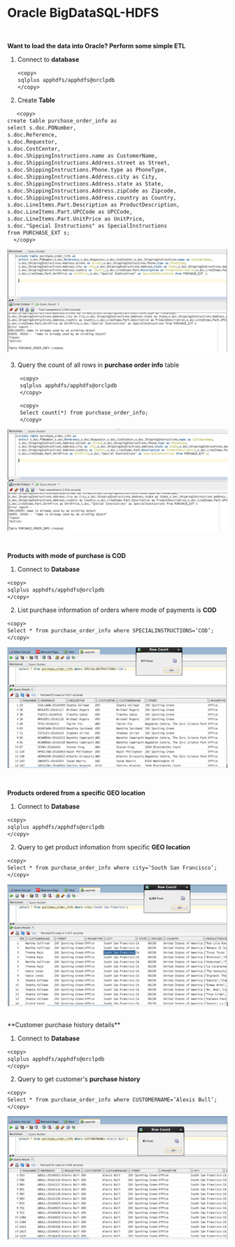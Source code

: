 
# Oracle BigDataSQL-HDFS
<br>

**Want to load the data into Oracle?  Perform some simple ETL**


1. Connect to **database**
   ````
   <copy>
   sqlplus apphdfs/apphdfs@orclpdb
   </copy>
   ````

2. Create **Table**
````
   <copy>
create table purchase_order_info as
select s.doc.PONumber,
s.doc.Reference,
s.doc.Requestor,
s.doc.CostCenter,
s.doc.ShippingInstructions.name as CustomerName,
s.doc.ShippingInstructions.Address.street as Street,
s.doc.ShippingInstructions.Phone.type as PhoneType,
s.doc.ShippingInstructions.Address.city as City,
s.doc.ShippingInstructions.Address.state as State,
s.doc.ShippingInstructions.Address.zipCode as Zipcode,
s.doc.ShippingInstructions.Address.country as Country,
s.doc.LineItems.Part.Description as ProductDescription,
s.doc.LineItems.Part.UPCCode as UPCCode,
s.doc.LineItems.Part.UnitPrice as UnitPrice,
s.doc."Special Instructions" as SpecialInstructions 
from PURCHASE_EXT s;
  </copy>
````

![](./Images/IMG10.PNG)

3. Query the count of all rows in **purchase order info** table
   
````
    <copy>
    sqlplus apphdfs/apphdfs@orclpdb
    </copy>
````
````
    <copy>
    Select count(*) from purchase_order_info;
    </copy>
````
![](./images/IMG11.PNG)    


<br>

**Products with mode of purchase is COD**





1. Connect to **Database**
````
<copy>
sqlplus apphdfs/apphdfs@orclpdb
</copy>
````
2. List purchase information of orders where mode of payments is **COD**
````
<copy>
Select * from purchase_order_info where SPECIALINSTRUCTIONS=’COD’;
</copy>
````
![](./images/IMG12.PNG)

<br>

**Products ordered from a specific GEO location**




1. Connect to **Database**

````
<copy>
sqlplus apphdfs/apphdfs@orclpdb
</copy>
````

2. Query to get product infomation from specific **GEO location** 
````
<copy>
Select * from purchase_order_info where city=’South San Francisco’;
</copy>
````

![](./images/IMG13.PNG)


<br>
**Customer purchase history details**



1. Connect to **Database**
````
<copy>
sqlplus apphdfs/apphdfs@orclpdb
</copy>
````

2. Query to get customer's **purchase history**
````
<copy>
Select * from purchase_order_info where CUSTOMERNAME=’Alexis Bull’;
</copy>
````

![](./images/IMG14.PNG)




